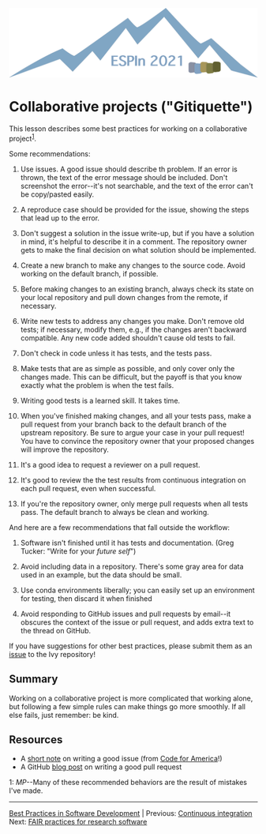 ![Ivy logo](https://raw.githubusercontent.com/csdms/ivy/main/media/logo.png)

# Collaborative projects ("Gitiquette")

This lesson describes some best practices
for working on a collaborative project<sup>[1](#cp-fn1)</sup>.

Some recommendations:

1. Use issues. A good issue should describe th problem. If an error is thrown,
  the text of the error message should be included. Don't screenshot the
  error--it's not searchable, and the text of the error can't be copy/pasted
  easily.

1. A reproduce case should be provided for the issue, showing the steps
  that lead up to the error.

1. Don't suggest a solution in the issue write-up, but if you have a
  solution in mind, it's helpful to describe it in a comment. The
  repository owner gets to make the final decision on what solution
  should be implemented.

1. Create a new branch to make any changes to the source code. Avoid
  working on the default branch, if possible.

1. Before making changes to an existing branch, always check its state
  on your local repository and pull down changes from the remote, if
  necessary.

1. Write new tests to address any changes you make. Don't remove old
  tests; if necessary, modify them, e.g., if the changes aren't
  backward compatible. Any new code added shouldn't cause old tests to
  fail.

1. Don't check in code unless it has tests, and the tests pass.

1. Make tests that are as simple as possible, and only cover only the
  changes made. This can be difficult, but the payoff is that you
  know exactly what the problem is when the test fails.

1. Writing good tests is a learned skill. It takes time.

1. When you've finished making changes, and all your tests pass, make
  a pull request from your branch back to the default branch of the
  upstream repository. Be sure to argue your case in your pull
  request! You have to convince the repository owner that your
  proposed changes will improve the repository.

1. It's a good idea to request a reviewer on a pull request.

1. It's good to review the the test results from continuous integration on each
  pull request, even when successful.

1. If you're the repository owner, only merge pull requests when all
  tests pass. The default branch to always be clean and working.

And here are a few recommendations that fall outside the workflow:

1. Software isn't finished until it has tests and documentation.
  (Greg Tucker: "Write for your *future self*")

1. Avoid including data in a repository. There's some gray area for data
  used in an example, but the data should be small.

1. Use conda environments liberally; you can easily set up an
  environment for testing, then discard it when finished

1. Avoid responding to GitHub issues and pull requests by email--it
  obscures the context of the issue or pull request, and adds extra
  text to the thread on GitHub.

If you have suggestions for other best practices,
please submit them as an [issue](https://github.com/csdms/ivy/issues)
to the Ivy repository!


## Summary

Working on a collaborative project is more complicated
that working alone,
but following a few simple rules can make things go more smoothly.
If all else fails, just remember: be kind.


## Resources

* A [short note](https://github.com/codeforamerica/howto/blob/master/Good-GitHub-Issues.md) on writing a good issue (from [Code for America](https://www.codeforamerica.org/)!)
* A GitHub [blog post](https://github.blog/2015-01-21-how-to-write-the-perfect-pull-request/) on writing a good pull request


<a name="cp-fn1">1</a>: *MP*--Many of these recommended behaviors are
the result of mistakes I've made.

___

[Best Practices in Software Development](./index.md) |
Previous: [Continuous integration](./continuous-integration.md)
Next: [FAIR practices for research software](./fair-practices.md)
